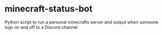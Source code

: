 # minecraft-status-bot
Python script to run a personal minecrafts server and output when someone logs on and off to a Discord channel
